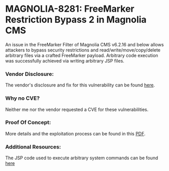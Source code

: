 # MAGNOLIA-8281: FreeMarker Restriction Bypass 2 in Magnolia CMS

An issue in the FreeMarker Filter of Magnolia CMS v6.2.16 and below allows attackers to bypass security restrictions and read/write/move/copy/delete arbitrary files via a crafted FreeMarker payload. Arbitrary code execution was successfully achieved via writing arbitrary JSP files.

### Vendor Disclosure:

The vendor's disclosure and fix for this vulnerability can be found [here](https://docs.magnolia-cms.com/product-docs/6.2/releases/release-notes-for-magnolia-cms-6.2.17/).

### Why no CVE?

Neither me nor the vendor requested a CVE for these vulnerabilities.

### Proof Of Concept:

More details and the exploitation process can be found in this [PDF](https://github.com/mbadanoiu/MAGNOLIA-8281/blob/main/Magnolia%20CMS%20-%20MAGNOLIA-8281.pdf).

### Additional Resources:

The JSP code used to execute arbitrary system commands can be found [here](https://gist.github.com/nikallass/5ceef8c8c02d58ca2c69a29a92d2f461)
